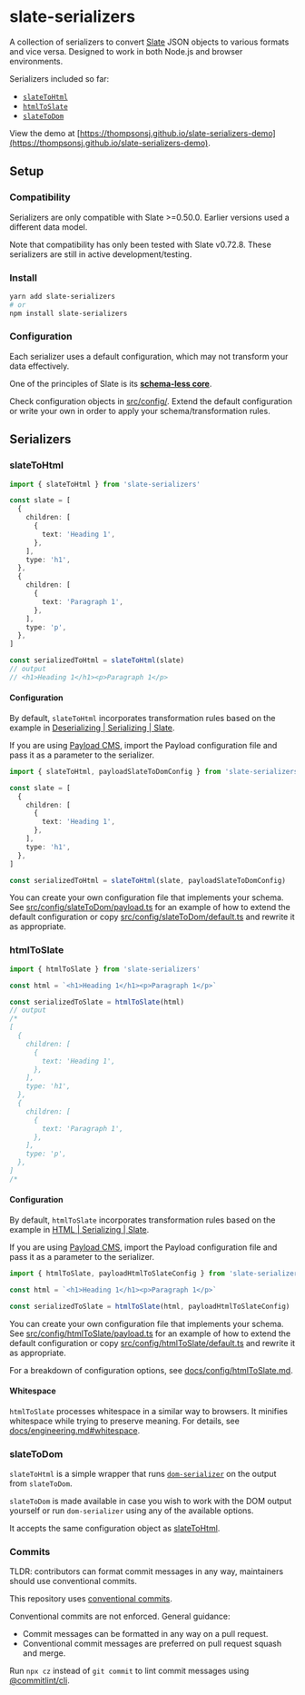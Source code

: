 # slate-serializers

A collection of serializers to convert [Slate](https://www.npmjs.com/package/slate) JSON objects to various formats and vice versa. Designed to work in both Node.js and browser environments.

Serializers included so far:

- [`slateToHtml`](#slatetohtml)
- [`htmlToSlate`](#htmltoslate)
- [`slateToDom`](#slatetodom)

View the demo at [https://thompsonsj.github.io/slate-serializers-demo](https://thompsonsj.github.io/slate-serializers-demo).

## Setup

### Compatibility

Serializers are only compatible with Slate >=0.50.0. Earlier versions used a different data model.

Note that compatibility has only been tested with Slate v0.72.8. These serializers are still in active development/testing.

### Install

```bash
yarn add slate-serializers
# or
npm install slate-serializers
```

### Configuration

Each serializer uses a default configuration, which may not transform your data effectively.

One of the principles of Slate is its [**schema-less core**](https://docs.slatejs.org/#principles).

Check configuration objects in [src/config/](src/config/). Extend the default configuration or write your own in order to apply your schema/transformation rules.

## Serializers

### slateToHtml

```ts
import { slateToHtml } from 'slate-serializers'

const slate = [
  {
    children: [
      {
        text: 'Heading 1',
      },
    ],
    type: 'h1',
  },
  {
    children: [
      {
        text: 'Paragraph 1',
      },
    ],
    type: 'p',
  },
]

const serializedToHtml = slateToHtml(slate)
// output
// <h1>Heading 1</h1><p>Paragraph 1</p>
```

#### Configuration

By default, `slateToHtml` incorporates transformation rules based on the example in [Deserializing | Serializing | Slate](https://docs.slatejs.org/concepts/10-serializing#deserializing).

If you are using [Payload CMS](https://payloadcms.com/), import the Payload configuration file and pass it as a parameter to the serializer.

```ts
import { slateToHtml, payloadSlateToDomConfig } from 'slate-serializers'

const slate = [
  {
    children: [
      {
        text: 'Heading 1',
      },
    ],
    type: 'h1',
  },
]

const serializedToHtml = slateToHtml(slate, payloadSlateToDomConfig)
```

You can create your own configuration file that implements your schema. See [src/config/slateToDom/payload.ts](src/config/slateToDom/payload.ts) for an example of how to extend the default configuration or copy [src/config/slateToDom/default.ts](src/config/slateToDom/default.ts) and rewrite it as appropriate.

### htmlToSlate

```ts
import { htmlToSlate } from 'slate-serializers'

const html = `<h1>Heading 1</h1><p>Paragraph 1</p>`

const serializedToSlate = htmlToSlate(html)
// output
/*
[
  {
    children: [
      {
        text: 'Heading 1',
      },
    ],
    type: 'h1',
  },
  {
    children: [
      {
        text: 'Paragraph 1',
      },
    ],
    type: 'p',
  },
]
/*
```

#### Configuration

By default, `htmlToSlate` incorporates transformation rules based on the example in [HTML | Serializing | Slate](https://docs.slatejs.org/concepts/10-serializing#html).

If you are using [Payload CMS](https://payloadcms.com/), import the Payload configuration file and pass it as a parameter to the serializer.

```ts
import { htmlToSlate, payloadHtmlToSlateConfig } from 'slate-serializers'

const html = `<h1>Heading 1</h1><p>Paragraph 1</p>`

const serializedToSlate = htmlToSlate(html, payloadHtmlToSlateConfig)
```

You can create your own configuration file that implements your schema. See [src/config/htmlToSlate/payload.ts](src/config/htmlToSlate/payload.ts) for an example of how to extend the default configuration or copy [src/config/htmlToSlate/default.ts](src/config/htmlToSlate/default.ts) and rewrite it as appropriate.

For a breakdown of configuration options, see [docs/config/htmlToSlate.md](docs/config/htmlToSlate.md).

#### Whitespace

`htmlToSlate` processes whitespace in a similar way to browsers. It minifies whitespace while trying to preserve meaning. For details, see [docs/engineering.md#whitespace](docs/engineering.md#whitespace).

### slateToDom

`slateToHtml` is a simple wrapper that runs [`dom-serializer`](https://www.npmjs.com/package/dom-serializer) on the output from `slateToDom`.

`slateToDom` is made available in case you wish to work with the DOM output yourself or run `dom-serializer` using any of the available options.

It accepts the same configuration object as [slateToHtml](#slatetohtml).

### Commits

TLDR: contributors can format commit messages in any way, maintainers should use conventional commits.

This repository uses [conventional commits](https://www.conventionalcommits.org/en/v1.0.0/).

Conventional commits are not enforced. General guidance:

- Commit messages can be formatted in any way on a pull request.
- Conventional commit messages are preferred on pull request squash and merge.

Run `npx cz` instead of `git commit` to lint commit messages using [@commitlint/cli](https://www.npmjs.com/package/@commitlint/cli).

